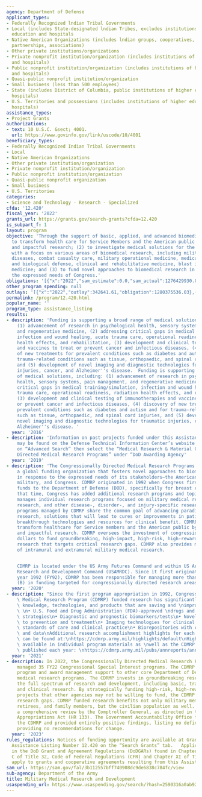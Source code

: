 ```yaml
---
agency: Department of Defense
applicant_types:
- Federally Recognized lndian Tribal Governments
- Local (includes State-designated lndian Tribes, excludes institutions of higher
  education and hospitals
- Native American Organizations (includes lndian groups, cooperatives, corporations,
  partnerships, associations)
- Other private institutions/organizations
- Private nonprofit institution/organization (includes institutions of higher education
  and hospitals)
- Public nonprofit institution/organization (includes institutions of higher education
  and hospitals)
- Quasi-public nonprofit institution/organization
- Small business (less than 500 employees)
- State (includes District of Columbia, public institutions of higher education and
  hospitals)
- U.S. Territories and possessions (includes institutions of higher education and
  hospitals)
assistance_types:
- Project Grants
authorizations:
- text: 10 U.S.C. &sect; 4001.
  url: https://www.govinfo.gov/link/uscode/10/4001
beneficiary_types:
- Federally Recognized Indian Tribal Governments
- Local
- Native American Organizations
- Other private institution/organization
- Private nonprofit institution/organization
- Public nonprofit institution/organization
- Quasi-public nonprofit organization
- Small business
- U.S. Territories
categories:
- Science and Technology - Research - Specialized
cfda: '12.420'
fiscal_year: '2022'
grants_url: https://grants.gov/search-grants?cfda=12.420
is_subpart_f: 1
layout: program
objective: 'Through the support of basic, applied, and advanced biomedical research:  (1)
  to transform health care for Service Members and the American public through innovative
  and impactful research; (2) to investigate medical solutions for the battlefield
  with a focus on various areas of biomedical research, including military infectious
  diseases, combat casualty care, military operational medicine, medical chemical
  and biological defense, clinical and rehabilitative medicine, blast injury and regenerative
  medicine; and (3) to fund novel approaches to biomedical research in response to
  the expressed needs of Congress.'
obligations: '[{"x":"2022","sam_estimate":0.0,"sam_actual":1276429930.0,"usa_spending_actual":1386789734.93},{"x":"2023","sam_estimate":1275000000.0,"sam_actual":0.0,"usa_spending_actual":1594345724.67},{"x":"2024","sam_estimate":1225000000.0,"sam_actual":0.0,"usa_spending_actual":1476524264.81}]'
other_program_spending: null
outlays: '[{"x":"2022","outlay":342641.61,"obligation":1280375536.03},{"x":"2023","outlay":0.0,"obligation":1730644467.74},{"x":"2024","outlay":0.0,"obligation":1338242654.46}]'
permalink: /program/12.420.html
popular_name: ''
program_type: assistance_listing
results:
- description: 'Funding is supporting a broad range of medical solutions, including:
    (1) advancement of research in psychological health, sensory systems, pain management,
    and regenerative medicine, (2) addressing critical gaps in medical training/simulation,
    infection and wound healing, acute trauma care, operational readiness, radiation
    health effects, and rehabilitation, (3) development and clinical testing of immunotherapies
    and vaccines to treat or prevent cancer and infectious diseases, (4) discovery
    of new treatments for prevalent conditions such as diabetes and autism and for
    trauma-related conditions such as tissue, orthopaedic, and spinal cord injuries,
    and (5) development of novel imaging and diagnostic technologies for traumatic
    injuries, cancer, and Alzheimer''s disease.  Funding is supporting a broad range
    of medical solutions, including: (1) advancement of research in psychological
    health, sensory systems, pain management, and regenerative medicine, (2) addressing
    critical gaps in medical training/simulation, infection and wound healing, acute
    trauma care, operational readiness, radiation health effects, and rehabilitation,
    (3) development and clinical testing of immunotherapies and vaccines to treat
    or prevent cancer and infectious diseases, (4) discovery of new treatments for
    prevalent conditions such as diabetes and autism and for trauma-related conditions
    such as tissue, orthopaedic, and spinal cord injuries, and (5) development of
    novel imaging and diagnostic technologies for traumatic injuries, cancer, and
    Alzheimer''s disease. '
  year: '2016'
- description: 'Information on past projects funded under this Assistance Listing
    may be found on the Defense Technical Information Center’s website at: https://dodgrantawards.dtic.mil/grants/#/home.  Click
    on “Advanced Search” then select the “Medical Research & Material Command/Congressionally
    Directed Medical Research Programs” under “DoD Awarding Agency'
  year: '2019'
- description: 'The Congressionally Directed Medical Research Programs (CDMRP) is
    a global funding organization that fosters novel approaches to biomedical research
    in response to the expressed needs of its stakeholders–the American public, the
    military, and Congress. CDMRP originated in 1992 when Congress first appropriated
    funds to the Department of Defense (DOD), specifically for breast cancer research.  Since
    that time, Congress has added additional research programs and topics. CDMRP now
    manages individual research programs focused on military medical research, cancer
    research, and other disease-, disorder-, and injury-specific research. All the
    programs managed by CDMRP share the common goal of advancing paradigm-shifting
    research, solutions that will lead to cures or improvements in patient care, or
    breakthrough technologies and resources for clinical benefit. CDMRP strives to
    transform healthcare for Service members and the American public by funding innovative
    and impactful research. CDMRP oversees the investment of congressionally directed
    dollars to fund groundbreaking, high-impact, high-risk, high-reward, meritorious
    research that targets critical research gaps. CDMRP also provides management support
    of intramural and extramural military medical research.


    CDMRP is located under the US Army Futures Command and within US Army Medical
    Research and Development Command (USAMRDC). Since it first originated in fiscal
    year 1992 (FY92), CDMRP has been responsible for managing more than $15.94 billion
    (B) in funding targeted for congressionally directed research areas/topics.'
  year: '2020'
- description: "Since the first program appropriation in 1992, Congressionally-Directed\
    \ Medical Research Program (CDMRP) funded research has significantly advanced\
    \ knowledge, technologies, and products that are saving and \nimproving lives:\
    \ \n• U.S. Food and Drug Administration (FDA)-approved \ndrugs and therapeutic\
    \ strategies\n• Diagnostic and prognostic biomarkers/tests\n• Novel approaches\
    \ to prevention and treatment\n• Imaging technologies for clinical use\n• New\
    \ standards of care and clinical practice\n• Biorepositories with clinical samples\
    \ and data\nAdditional research accomplishment highlights for each \nCDMRP program\
    \ can be found at:\nhttps://cdmrp.army.mil/highlights/default\nHighlights are\
    \ available in individual program materials as \nwell as the CDMRP Annual Report\
    \ published each year: \nhttps://cdmrp.army.mil/pubs/annreports/annual_reports"
  year: '2021'
- description: In 2022, the Congressionally Directed Medical Research Program (CDMRP)
    managed 35 FY22 Congressional Special Interest programs. The CDMRP also provided
    program and award management support to other core Department of Defense (DOD)
    medical research programs. The CDRMP invests in groundbreaking research across
    the full spectrum of research and development, including basic, translational,
    and clinical research. By strategically funding high-risk, high-reward research
    projects that other agencies may not be willing to fund, the CDMRP addresses critical
    research gaps. CDMRP funded research benefits not only military members, military
    retirees, and family members, but the civilian population as well. The CDMRP underwent
    a comprehensive review by the Comptroller General, as directed in the FY21 Defense
    Appropriations Act (HR 133). The Government Accountability Office favorably assessed
    the CDMRP and provided entirely positive findings, listing no deficiencies and
    providing no recommendations for change.
  year: '2023'
rules_regulations: Notices of funding opportunity are available at Grants.gov by searching
  Assistance Listing Number 12.420 on the “Search Grants” tab.   Applicable requirements
  in the DoD Grant and Agreement Regulations (DoDGARs) found in Chapter I, Subchapter
  C of Title 32, Code of Federal Regulations (CFR) and Chapter XI of Title 2, CFR
  apply to grants and cooperative agreements resulting from this Assistance Listing.
sam_url: https://sam.gov/fal/3b112557bff740908dc9de6838c784fc/view
sub-agency: Department of the Army
title: Military Medical Research and Development
usaspending_url: https://www.usaspending.gov/search/?hash=2590316a0ab92030254056954c442e0f
---
```

